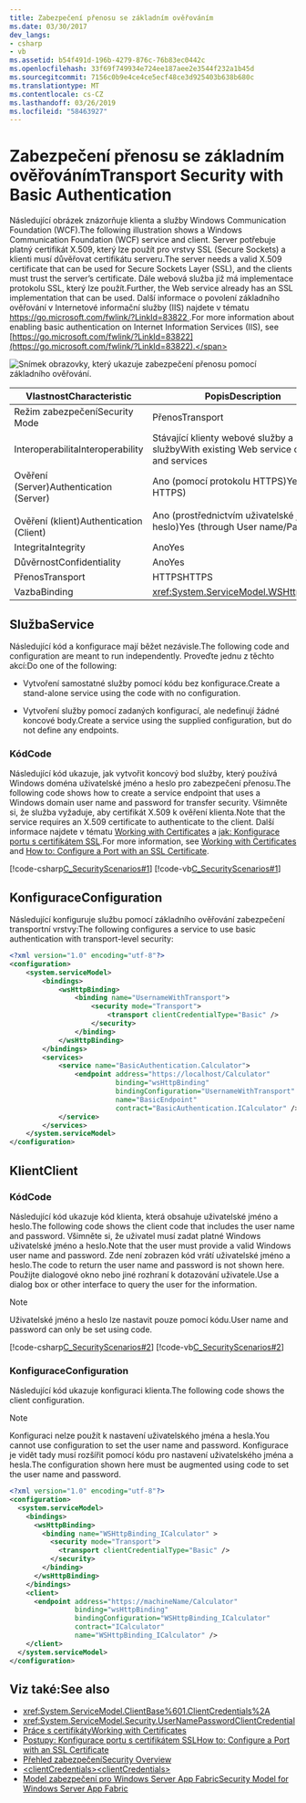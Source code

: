 ```yaml
---
title: Zabezpečení přenosu se základním ověřováním
ms.date: 03/30/2017
dev_langs:
- csharp
- vb
ms.assetid: b54f491d-196b-4279-876c-76b83ec0442c
ms.openlocfilehash: 33f69f749934e724ee187aee2e3544f232a1b45d
ms.sourcegitcommit: 7156c0b9e4ce4ce5ecf48ce3d925403b638b680c
ms.translationtype: MT
ms.contentlocale: cs-CZ
ms.lasthandoff: 03/26/2019
ms.locfileid: "58463927"
---
```

# <a name="transport-security-with-basic-authentication"></a><span data-ttu-id="0b19f-102">Zabezpečení přenosu se základním ověřováním</span><span class="sxs-lookup"><span data-stu-id="0b19f-102">Transport Security with Basic Authentication</span></span>
<span data-ttu-id="0b19f-103">Následující obrázek znázorňuje klienta a služby Windows Communication Foundation (WCF).</span><span class="sxs-lookup"><span data-stu-id="0b19f-103">The following illustration shows a Windows Communication Foundation (WCF) service and client.</span></span> <span data-ttu-id="0b19f-104">Server potřebuje platný certifikát X.509, který lze použít pro vrstvy SSL (Secure Sockets) a klienti musí důvěřovat certifikátu serveru.</span><span class="sxs-lookup"><span data-stu-id="0b19f-104">The server needs a valid X.509 certificate that can be used for Secure Sockets Layer (SSL), and the clients must trust the server’s certificate.</span></span> <span data-ttu-id="0b19f-105">Dále webová služba již má implementace protokolu SSL, který lze použít.</span><span class="sxs-lookup"><span data-stu-id="0b19f-105">Further, the Web service already has an SSL implementation that can be used.</span></span> <span data-ttu-id="0b19f-106">Další informace o povolení základního ověřování v Internetové informační služby (IIS) najdete v tématu [ https://go.microsoft.com/fwlink/?LinkId=83822 ](https://go.microsoft.com/fwlink/?LinkId=83822).</span><span class="sxs-lookup"><span data-stu-id="0b19f-106">For more information about enabling basic authentication on Internet Information Services (IIS), see [https://go.microsoft.com/fwlink/?LinkId=83822](https://go.microsoft.com/fwlink/?LinkId=83822).</span></span>  
  
 ![Snímek obrazovky, který ukazuje zabezpečení přenosu pomocí základního ověřování.](./media/transport-security-with-basic-authentication/transport-security-basic-authentication.gif)  
  
|<span data-ttu-id="0b19f-108">Vlastnost</span><span class="sxs-lookup"><span data-stu-id="0b19f-108">Characteristic</span></span>|<span data-ttu-id="0b19f-109">Popis</span><span class="sxs-lookup"><span data-stu-id="0b19f-109">Description</span></span>|  
|--------------------|-----------------|  
|<span data-ttu-id="0b19f-110">Režim zabezpečení</span><span class="sxs-lookup"><span data-stu-id="0b19f-110">Security Mode</span></span>|<span data-ttu-id="0b19f-111">Přenos</span><span class="sxs-lookup"><span data-stu-id="0b19f-111">Transport</span></span>|  
|<span data-ttu-id="0b19f-112">Interoperabilita</span><span class="sxs-lookup"><span data-stu-id="0b19f-112">Interoperability</span></span>|<span data-ttu-id="0b19f-113">Stávající klienty webové služby a služby</span><span class="sxs-lookup"><span data-stu-id="0b19f-113">With existing Web service clients and services</span></span>|  
|<span data-ttu-id="0b19f-114">Ověření (Server)</span><span class="sxs-lookup"><span data-stu-id="0b19f-114">Authentication (Server)</span></span><br /><br /> <span data-ttu-id="0b19f-115">Ověření (klient)</span><span class="sxs-lookup"><span data-stu-id="0b19f-115">Authentication (Client)</span></span>|<span data-ttu-id="0b19f-116">Ano (pomocí protokolu HTTPS)</span><span class="sxs-lookup"><span data-stu-id="0b19f-116">Yes (using HTTPS)</span></span><br /><br /> <span data-ttu-id="0b19f-117">Ano (prostřednictvím uživatelské jméno a heslo)</span><span class="sxs-lookup"><span data-stu-id="0b19f-117">Yes (through User name/Password)</span></span>|  
|<span data-ttu-id="0b19f-118">Integrita</span><span class="sxs-lookup"><span data-stu-id="0b19f-118">Integrity</span></span>|<span data-ttu-id="0b19f-119">Ano</span><span class="sxs-lookup"><span data-stu-id="0b19f-119">Yes</span></span>|  
|<span data-ttu-id="0b19f-120">Důvěrnost</span><span class="sxs-lookup"><span data-stu-id="0b19f-120">Confidentiality</span></span>|<span data-ttu-id="0b19f-121">Ano</span><span class="sxs-lookup"><span data-stu-id="0b19f-121">Yes</span></span>|  
|<span data-ttu-id="0b19f-122">Přenos</span><span class="sxs-lookup"><span data-stu-id="0b19f-122">Transport</span></span>|<span data-ttu-id="0b19f-123">HTTPS</span><span class="sxs-lookup"><span data-stu-id="0b19f-123">HTTPS</span></span>|  
|<span data-ttu-id="0b19f-124">Vazba</span><span class="sxs-lookup"><span data-stu-id="0b19f-124">Binding</span></span>|<xref:System.ServiceModel.WSHttpBinding>|  
  
## <a name="service"></a><span data-ttu-id="0b19f-125">Služba</span><span class="sxs-lookup"><span data-stu-id="0b19f-125">Service</span></span>  
 <span data-ttu-id="0b19f-126">Následující kód a konfigurace mají běžet nezávisle.</span><span class="sxs-lookup"><span data-stu-id="0b19f-126">The following code and configuration are meant to run independently.</span></span> <span data-ttu-id="0b19f-127">Proveďte jednu z těchto akcí:</span><span class="sxs-lookup"><span data-stu-id="0b19f-127">Do one of the following:</span></span>  
  
-   <span data-ttu-id="0b19f-128">Vytvoření samostatné služby pomocí kódu bez konfigurace.</span><span class="sxs-lookup"><span data-stu-id="0b19f-128">Create a stand-alone service using the code with no configuration.</span></span>  
  
-   <span data-ttu-id="0b19f-129">Vytvoření služby pomocí zadaných konfigurací, ale nedefinují žádné koncové body.</span><span class="sxs-lookup"><span data-stu-id="0b19f-129">Create a service using the supplied configuration, but do not define any endpoints.</span></span>  
  
### <a name="code"></a><span data-ttu-id="0b19f-130">Kód</span><span class="sxs-lookup"><span data-stu-id="0b19f-130">Code</span></span>  
 <span data-ttu-id="0b19f-131">Následující kód ukazuje, jak vytvořit koncový bod služby, který používá Windows doména uživatelské jméno a heslo pro zabezpečení přenosu.</span><span class="sxs-lookup"><span data-stu-id="0b19f-131">The following code shows how to create a service endpoint that uses a Windows domain user name and password for transfer security.</span></span> <span data-ttu-id="0b19f-132">Všimněte si, že služba vyžaduje, aby certifikát X.509 k ověření klienta.</span><span class="sxs-lookup"><span data-stu-id="0b19f-132">Note that the service requires an X.509 certificate to authenticate to the client.</span></span> <span data-ttu-id="0b19f-133">Další informace najdete v tématu [Working with Certificates](../../../../docs/framework/wcf/feature-details/working-with-certificates.md) a [jak: Konfigurace portu s certifikátem SSL](../../../../docs/framework/wcf/feature-details/how-to-configure-a-port-with-an-ssl-certificate.md).</span><span class="sxs-lookup"><span data-stu-id="0b19f-133">For more information, see [Working with Certificates](../../../../docs/framework/wcf/feature-details/working-with-certificates.md) and [How to: Configure a Port with an SSL Certificate](../../../../docs/framework/wcf/feature-details/how-to-configure-a-port-with-an-ssl-certificate.md).</span></span>  
  
 [!code-csharp[C_SecurityScenarios#1](../../../../samples/snippets/csharp/VS_Snippets_CFX/c_securityscenarios/cs/source.cs#1)]
 [!code-vb[C_SecurityScenarios#1](../../../../samples/snippets/visualbasic/VS_Snippets_CFX/c_securityscenarios/vb/source.vb#1)]  
  
## <a name="configuration"></a><span data-ttu-id="0b19f-134">Konfigurace</span><span class="sxs-lookup"><span data-stu-id="0b19f-134">Configuration</span></span>  
 <span data-ttu-id="0b19f-135">Následující konfiguruje službu pomocí základního ověřování zabezpečení transportní vrstvy:</span><span class="sxs-lookup"><span data-stu-id="0b19f-135">The following configures a service to use basic authentication with transport-level security:</span></span>  
  
```xml  
<?xml version="1.0" encoding="utf-8"?>  
<configuration>  
    <system.serviceModel>  
        <bindings>  
            <wsHttpBinding>  
                <binding name="UsernameWithTransport">  
                    <security mode="Transport">  
                        <transport clientCredentialType="Basic" />  
                    </security>  
                </binding>  
            </wsHttpBinding>  
        </bindings>  
        <services>  
            <service name="BasicAuthentication.Calculator">  
                <endpoint address="https://localhost/Calculator"  
                          binding="wsHttpBinding"   
                          bindingConfiguration="UsernameWithTransport"  
                          name="BasicEndpoint"   
                          contract="BasicAuthentication.ICalculator" />  
            </service>  
        </services>  
    </system.serviceModel>  
</configuration>  
```  
  
## <a name="client"></a><span data-ttu-id="0b19f-136">Klient</span><span class="sxs-lookup"><span data-stu-id="0b19f-136">Client</span></span>  
  
### <a name="code"></a><span data-ttu-id="0b19f-137">Kód</span><span class="sxs-lookup"><span data-stu-id="0b19f-137">Code</span></span>  
 <span data-ttu-id="0b19f-138">Následující kód ukazuje kód klienta, která obsahuje uživatelské jméno a heslo.</span><span class="sxs-lookup"><span data-stu-id="0b19f-138">The following code shows the client code that includes the user name and password.</span></span> <span data-ttu-id="0b19f-139">Všimněte si, že uživatel musí zadat platné Windows uživatelské jméno a heslo.</span><span class="sxs-lookup"><span data-stu-id="0b19f-139">Note that the user must provide a valid Windows user name and password.</span></span> <span data-ttu-id="0b19f-140">Zde není zobrazen kód vrátí uživatelské jméno a heslo.</span><span class="sxs-lookup"><span data-stu-id="0b19f-140">The code to return the user name and password is not shown here.</span></span> <span data-ttu-id="0b19f-141">Použijte dialogové okno nebo jiné rozhraní k dotazování uživatele.</span><span class="sxs-lookup"><span data-stu-id="0b19f-141">Use a dialog box or other interface to query the user for the information.</span></span>  
  
> [!NOTE]
>  <span data-ttu-id="0b19f-142">Uživatelské jméno a heslo lze nastavit pouze pomocí kódu.</span><span class="sxs-lookup"><span data-stu-id="0b19f-142">User name and password can only be set using code.</span></span>  
  
 [!code-csharp[C_SecurityScenarios#2](../../../../samples/snippets/csharp/VS_Snippets_CFX/c_securityscenarios/cs/source.cs#2)]
 [!code-vb[C_SecurityScenarios#2](../../../../samples/snippets/visualbasic/VS_Snippets_CFX/c_securityscenarios/vb/source.vb#2)]  
  
### <a name="configuration"></a><span data-ttu-id="0b19f-143">Konfigurace</span><span class="sxs-lookup"><span data-stu-id="0b19f-143">Configuration</span></span>  
 <span data-ttu-id="0b19f-144">Následující kód ukazuje konfiguraci klienta.</span><span class="sxs-lookup"><span data-stu-id="0b19f-144">The following code shows the client configuration.</span></span>  
  
> [!NOTE]
>  <span data-ttu-id="0b19f-145">Konfiguraci nelze použít k nastavení uživatelského jména a hesla.</span><span class="sxs-lookup"><span data-stu-id="0b19f-145">You cannot use configuration to set the user name and password.</span></span> <span data-ttu-id="0b19f-146">Konfigurace je vidět tady musí rozšířit pomocí kódu pro nastavení uživatelského jména a hesla.</span><span class="sxs-lookup"><span data-stu-id="0b19f-146">The configuration shown here must be augmented using code to set the user name and password.</span></span>  
  
```xml  
<?xml version="1.0" encoding="utf-8"?>  
<configuration>  
  <system.serviceModel>  
    <bindings>  
      <wsHttpBinding>  
        <binding name="WSHttpBinding_ICalculator" >  
          <security mode="Transport">  
            <transport clientCredentialType="Basic" />  
          </security>  
        </binding>  
      </wsHttpBinding>  
    </bindings>  
    <client>  
      <endpoint address="https://machineName/Calculator"   
                binding="wsHttpBinding"  
                bindingConfiguration="WSHttpBinding_ICalculator"   
                contract="ICalculator"  
                name="WSHttpBinding_ICalculator" />  
    </client>  
  </system.serviceModel>  
</configuration>  
```  
  
## <a name="see-also"></a><span data-ttu-id="0b19f-147">Viz také:</span><span class="sxs-lookup"><span data-stu-id="0b19f-147">See also</span></span>
- <xref:System.ServiceModel.ClientBase%601.ClientCredentials%2A>
- <xref:System.ServiceModel.Security.UserNamePasswordClientCredential>
- [<span data-ttu-id="0b19f-148">Práce s certifikáty</span><span class="sxs-lookup"><span data-stu-id="0b19f-148">Working with Certificates</span></span>](../../../../docs/framework/wcf/feature-details/working-with-certificates.md)
- [<span data-ttu-id="0b19f-149">Postupy: Konfigurace portu s certifikátem SSL</span><span class="sxs-lookup"><span data-stu-id="0b19f-149">How to: Configure a Port with an SSL Certificate</span></span>](../../../../docs/framework/wcf/feature-details/how-to-configure-a-port-with-an-ssl-certificate.md)
- [<span data-ttu-id="0b19f-150">Přehled zabezpečení</span><span class="sxs-lookup"><span data-stu-id="0b19f-150">Security Overview</span></span>](../../../../docs/framework/wcf/feature-details/security-overview.md)
- [<span data-ttu-id="0b19f-151">\<clientCredentials></span><span class="sxs-lookup"><span data-stu-id="0b19f-151">\<clientCredentials></span></span>](../../../../docs/framework/configure-apps/file-schema/wcf/clientcredentials.md)
- [<span data-ttu-id="0b19f-152">Model zabezpečení pro Windows Server App Fabric</span><span class="sxs-lookup"><span data-stu-id="0b19f-152">Security Model for Windows Server App Fabric</span></span>](https://go.microsoft.com/fwlink/?LinkID=201279&clcid=0x409)
